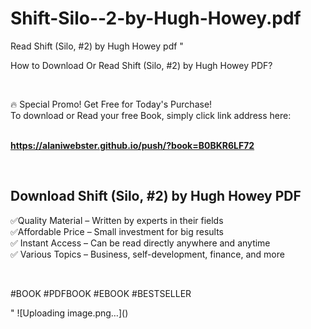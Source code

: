 # Shift-Silo--2-by-Hugh-Howey.pdf
Read Shift (Silo, #2) by Hugh Howey pdf
"<p>How to Download Or Read Shift (Silo, #2) by Hugh Howey PDF?</p>
<p>&nbsp;</p>
<p>&#128293;  Special Promo! Get Free for Today's Purchase!<br />To download or Read your free Book, simply click link address here:&nbsp;<br />&nbsp;</p>
<p><a href=""https://alaniwebster.github.io/push/?book=B0BKR6LF72""><strong>https://alaniwebster.github.io/push/?book=B0BKR6LF72</strong></a></p>
<p>&nbsp;</p>
<h2>Download Shift (Silo, #2) by Hugh Howey PDF</h2>
<p>&#x2705;Quality Material &ndash; Written by experts in their fields<br />&#x2705;Affordable Price &ndash; Small investment for big results<br />&#x2705; Instant Access &ndash; Can be read directly anywhere and anytime<br />&#x2705; Various Topics &ndash; Business, self-development, finance, and more</p>
<p>&nbsp;</p>
<p>#BOOK #PDFBOOK #EBOOK #BESTSELLER</p>
"
![Uploading image.png…]()
